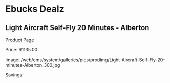 
# Ebucks Dealz
## Light Aircraft Self-Fly 20 Minutes - Alberton
[Product Page](https://www.ebucks.com/web/shop/productSelected.do?prodId=472732674&catId=322194367)

Price: R1135.00

Image: /web/cms/system/galleries/pics/prodimg/Light-Aircraft-Self-Fly-20-minutes-Alberton_300.jpg

Savings: 


	